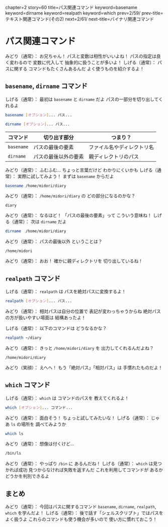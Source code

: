 chapter=2
story=60
title=パス関連コマンド
keyword=basename
keyword=dirname
keyword=realpath
keyword=which
prev=2/59/
prev-title=テキスト関連コマンド(その2)
next=2/61/
next-title=バイナリ関連コマンド

# パス関連コマンド

みどり（通常）：
  お兄ちゃん！
  パスと変数は相性がいいよね！
  パスの指定は良く変わるので
  変数に代入して
  抽象的に扱うことが多いよ！
しげる（通常）：
  パスに関する
  コマンドもたくさんあるんだ
  よく使うものを紹介するよ！

## `basename`, `dirname` コマンド

しげる（通常）：
  最初は
  `basename` と `dirname` だよ
  パスの一部分を切り出してくれるよ

```bash
basename [オプション]... パス...
```

```bash
dirname [オプション]... パス...
```

コマンド   | 切り出す部分         | つまり？
---------- | -------------------- | --------
`basename` | パスの最後の要素     | ファイル名やディレクトリ名
`dirname`  | パスの最後以外の要素 | 親ディレクトリのパス

みどり（通常）：
  ふむふむ…
  ちょっと言葉だけど
  わかりにくいかも
しげる（通常）：
  実際に試してみよう！
  まずは `basename` からだよ

```bash
basename /home/midori/diary
```

みどり（通常）：
  `/home/midori/diary` の
  どの部分になるのかな？

```console
diary
```

みどり（通常）：
  なるほど！
  「パスの最後の要素」って
  こういう意味ね！
しげる（通常）：
  次は `dirname` だよ

```bash
dirname  /home/midori/diary
```

みどり（通常）：
  パスの最後以外
  ということは？

```console
/home/midori
```

みどり（通常）：
  おお！
  確かに親ディレクトリを
  切り出しているね！

## `realpath` コマンド

しげる（通常）：
  `realpath` は
  パスを絶対パスに変換するよ！

```bash
realpath [オプション]... パス...
```

みどり（通常）：
  相対パスは自分の位置で
  表記が変わっちゃうからね
  絶対パスの方が扱いやすい場面は
  結構あったよ！

しげる（通常）：
  以下のコマンドは
  どうなるかな？

```bash
realpath ~/diary
```

みどり（通常）：
  きっと `/home/midori/diary` を
  出力してくれるんだよね？

```console
/home/midori/diary
```

みどり（笑顔）：
  えへへ！
  もう「絶対パス」「相対パス」は
  手慣れたものだよ！

## `which` コマンド

しげる（通常）：
  `which` は
  コマンドのパスを
  教えてくれるよ！

```bash
which [オプション]... コマンド...
```

みどり（通常）：
  面白そう！
  ちょっと試してみたいな！
しげる（通常）：
  じゃあ `ls` の場所を
  調べてみようか

```bash
which ls
```

みどり（通常）：
  想像は付くけど…

```bash
/bin/ls
```

みどり（通常）：
  やっぱり `/bin` に
  あるんだね！
しげる（通常）：
  `which` は見つかれば成功
  見つからなければ失敗を返すんだ
  これを利用してコマンドが
  あるかどうかを判別できるよ

## まとめ

みどり（通常）：
  今回はパスに関するコマンド
  `basename`, `dirname`, `realpath`, `which`
  を学んだよ！
しげる（通常）：
  後で話す「シェルスクリプト」ではパスをよく扱うよ
  これらのコマンドも使う機会が多いので
  使い方に慣れておこう！

